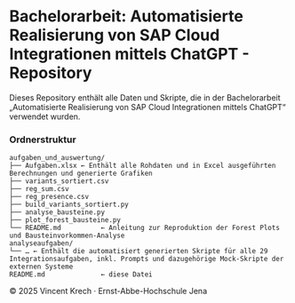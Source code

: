 # Bachelorarbeit: Automatisierte Realisierung von SAP Cloud Integrationen mittels ChatGPT - Repository

Dieses Repository enthält alle Daten und Skripte, die in der Bachelorarbeit  
„Automatisierte Realisierung von SAP Cloud Integrationen mittels ChatGPT“ verwendet wurden.

### Ordnerstruktur
```text
aufgaben_und_auswertung/
├── Aufgaben.xlsx ← Enthält alle Rohdaten und in Excel ausgeführten Berechnungen und generierte Grafiken
├── variants_sortiert.csv
├── reg_sum.csv
├── reg_presence.csv
├── build_variants_sortiert.py
├── analyse_bausteine.py
├── plot_forest_bausteine.py
└── README.md          ← Anleitung zur Reproduktion der Forest Plots und Bausteinvorkommen-Analyse
analyseaufgaben/
└── … ← Enthält die automatisiert generierten Skripte für alle 29 Integrationsaufgaben, inkl. Prompts und dazugehörige Mock-Skripte der externen Systeme
README.md              ← diese Datei
```

© 2025 Vincent Krech · Ernst-Abbe-Hochschule Jena
